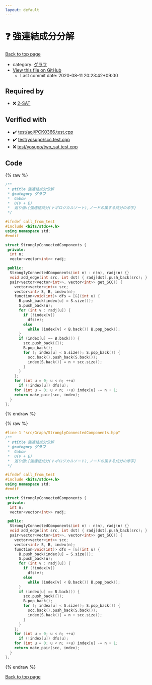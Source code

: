 ```yaml
---
layout: default
---
```


<!-- mathjax config similar to math.stackexchange -->
<script type="text/javascript" async
  src="https://cdnjs.cloudflare.com/ajax/libs/mathjax/2.7.5/MathJax.js?config=TeX-MML-AM_CHTML">
</script>
<script type="text/x-mathjax-config">
  MathJax.Hub.Config({
    TeX: { equationNumbers: { autoNumber: "AMS" }},
    tex2jax: {
      inlineMath: [ ['$','$'] ],
      processEscapes: true
    },
    "HTML-CSS": { matchFontHeight: false },
    displayAlign: "left",
    displayIndent: "2em"
  });
</script>

<script type="text/javascript" src="https://cdnjs.cloudflare.com/ajax/libs/jquery/3.4.1/jquery.min.js"></script>
<script src="https://cdn.jsdelivr.net/npm/jquery-balloon-js@1.1.2/jquery.balloon.min.js" integrity="sha256-ZEYs9VrgAeNuPvs15E39OsyOJaIkXEEt10fzxJ20+2I=" crossorigin="anonymous"></script>
<script type="text/javascript" src="../../../assets/js/copy-button.js"></script>
<link rel="stylesheet" href="../../../assets/css/copy-button.css" />


# :question: 強連結成分分解

<a href="../../../index.html">Back to top page</a>

* category: <a href="../../../index.html#5a834e14ea57a0cf726f79f1ab2dcc39">グラフ</a>
* <a href="{{ site.github.repository_url }}/blob/master/src/Graph/StronglyConnectedComponents.hpp">View this file on GitHub</a>
    - Last commit date: 2020-08-11 20:23:42+09:00




## Required by

* :x: <a href="../Math/TwoSatisfiability.hpp.html">2-SAT</a>


## Verified with

* :heavy_check_mark: <a href="../../../verify/test/aoj/PCK0366.test.cpp.html">test/aoj/PCK0366.test.cpp</a>
* :heavy_check_mark: <a href="../../../verify/test/yosupo/scc.test.cpp.html">test/yosupo/scc.test.cpp</a>
* :x: <a href="../../../verify/test/yosupo/two_sat.test.cpp.html">test/yosupo/two_sat.test.cpp</a>


## Code

<a id="unbundled"></a>
{% raw %}
```cpp
/**
 * @title 強連結成分分解
 * @category グラフ
 *  Gabow
 *  O(V + E)
 *  返り値:{強連結成分(トポロジカルソート),ノードの属する成分の添字}
 */

#ifndef call_from_test
#include <bits/stdc++.h>
using namespace std;
#endif

struct StronglyConnectedComponents {
 private:
  int n;
  vector<vector<int>> radj;

 public:
  StronglyConnectedComponents(int n) : n(n), radj(n) {}
  void add_edge(int src, int dst) { radj[dst].push_back(src); }
  pair<vector<vector<int>>, vector<int>> get_SCC() {
    vector<vector<int>> scc;
    vector<int> S, B, index(n);
    function<void(int)> dfs = [&](int u) {
      B.push_back(index[u] = S.size());
      S.push_back(u);
      for (int v : radj[u]) {
        if (!index[v])
          dfs(v);
        else
          while (index[v] < B.back()) B.pop_back();
      }
      if (index[u] == B.back()) {
        scc.push_back({});
        B.pop_back();
        for (; index[u] < S.size(); S.pop_back()) {
          scc.back().push_back(S.back());
          index[S.back()] = n + scc.size();
        }
      }
    };
    for (int u = 0; u < n; ++u)
      if (!index[u]) dfs(u);
    for (int u = 0; u < n; ++u) index[u] -= n + 1;
    return make_pair(scc, index);
  }
};

```
{% endraw %}

<a id="bundled"></a>
{% raw %}
```cpp
#line 1 "src/Graph/StronglyConnectedComponents.hpp"
/**
 * @title 強連結成分分解
 * @category グラフ
 *  Gabow
 *  O(V + E)
 *  返り値:{強連結成分(トポロジカルソート),ノードの属する成分の添字}
 */

#ifndef call_from_test
#include <bits/stdc++.h>
using namespace std;
#endif

struct StronglyConnectedComponents {
 private:
  int n;
  vector<vector<int>> radj;

 public:
  StronglyConnectedComponents(int n) : n(n), radj(n) {}
  void add_edge(int src, int dst) { radj[dst].push_back(src); }
  pair<vector<vector<int>>, vector<int>> get_SCC() {
    vector<vector<int>> scc;
    vector<int> S, B, index(n);
    function<void(int)> dfs = [&](int u) {
      B.push_back(index[u] = S.size());
      S.push_back(u);
      for (int v : radj[u]) {
        if (!index[v])
          dfs(v);
        else
          while (index[v] < B.back()) B.pop_back();
      }
      if (index[u] == B.back()) {
        scc.push_back({});
        B.pop_back();
        for (; index[u] < S.size(); S.pop_back()) {
          scc.back().push_back(S.back());
          index[S.back()] = n + scc.size();
        }
      }
    };
    for (int u = 0; u < n; ++u)
      if (!index[u]) dfs(u);
    for (int u = 0; u < n; ++u) index[u] -= n + 1;
    return make_pair(scc, index);
  }
};

```
{% endraw %}

<a href="../../../index.html">Back to top page</a>

